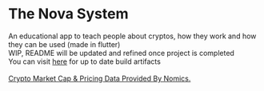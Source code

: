 # The Nova System
 An educational app to teach people about cryptos, how they work and how they can be used (made in flutter) <br>
 WIP, README will be updated and refined once project is completed <br>
 You can visit [here](https://nightly.link/The-NOVA-System/nova_app/workflows/flutter/main) for up to date build artifacts
<br><br>
[Crypto Market Cap & Pricing Data Provided By Nomics.](https://nomics.com/)
